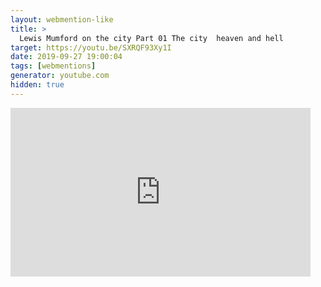 ```yaml
---
layout: webmention-like
title: >
  Lewis Mumford on the city Part 01 The city  heaven and hell
target: https://youtu.be/SXRQF93Xy1I
date: 2019-09-27 19:00:04
tags: [webmentions]
generator: youtube.com
hidden: true
---
```


<div style="width: 480px; height: 270px; overflow: hidden; position: relative;"><iframe frameborder="0" scrolling="no" seamless="seamless" webkitallowfullscreen="webkitAllowFullScreen" mozallowfullscreen="mozallowfullscreen" allowfullscreen="allowfullscreen" id="okplayer" width="480" height="270" src="http://youtube.com/embed/SXRQF93Xy1I" style="position: absolute; top: 0px; left: 0px; width: 480px; height: 270px;"></iframe></div>
